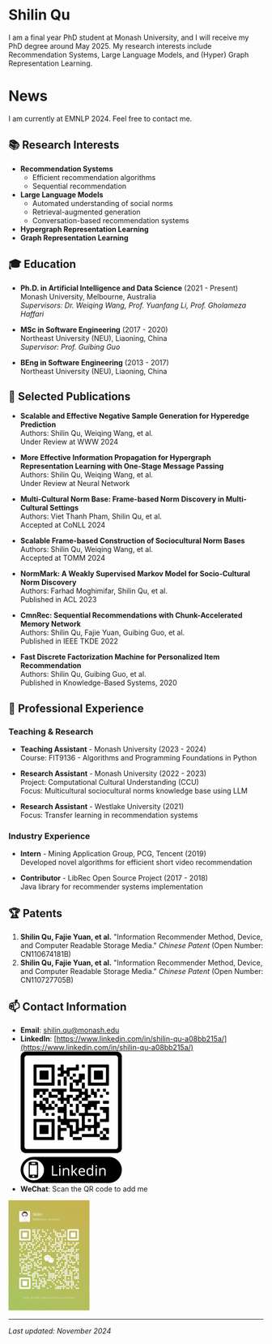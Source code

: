 # Shilin Qu
I am a final year PhD student at Monash University, and I will receive my PhD degree around May 2025. My research interests include Recommendation Systems, Large Language Models, and (Hyper) Graph Representation Learning.

# News
I am currently at EMNLP 2024. Feel free to contact me.

## 📚 Research Interests
- **Recommendation Systems**
  - Efficient recommendation algorithms
  - Sequential recommendation
- **Large Language Models**
  - Automated understanding of social norms
  - Retrieval-augmented generation
  - Conversation-based recommendation systems
- **Hypergraph Representation Learning**
- **Graph Representation Learning**

## 🎓 Education
- **Ph.D. in Artificial Intelligence and Data Science** (2021 - Present)  
  Monash University, Melbourne, Australia  
  *Supervisors: Dr. Weiqing Wang, Prof. Yuanfang Li, Prof. Gholameza Haffari*
  
- **MSc in Software Engineering** (2017 - 2020)  
  Northeast University (NEU), Liaoning, China  
  *Supervisor: Prof. Guibing Guo*

- **BEng in Software Engineering** (2013 - 2017)  
  Northeast University (NEU), Liaoning, China

## 📝 Selected Publications
- **Scalable and Effective Negative Sample Generation for Hyperedge Prediction**  
  Authors: Shilin Qu, Weiqing Wang, et al.  
  Under Review at WWW 2024

- **More Effective Information Propagation for Hypergraph Representation Learning with One-Stage Message Passing**  
  Authors: Shilin Qu, Weiqing Wang, et al.  
  Under Review at Neural Network

- **Multi-Cultural Norm Base: Frame-based Norm Discovery in Multi-Cultural Settings**  
  Authors: Viet Thanh Pham, Shilin Qu, et al.  
  Accepted at CoNLL 2024

- **Scalable Frame-based Construction of Sociocultural Norm Bases**  
  Authors: Shilin Qu, Weiqing Wang, et al.  
  Accepted at TOMM 2024

- **NormMark: A Weakly Supervised Markov Model for Socio-Cultural Norm Discovery**  
  Authors: Farhad Moghimifar, Shilin Qu, et al.  
  Published in ACL 2023

- **CmnRec: Sequential Recommendations with Chunk-Accelerated Memory Network**  
  Authors: Shilin Qu, Fajie Yuan, Guibing Guo, et al.  
  Published in IEEE TKDE 2022

- **Fast Discrete Factorization Machine for Personalized Item Recommendation**  
  Authors: Shilin Qu, Guibing Guo, et al.  
  Published in Knowledge-Based Systems, 2020

## 🔬 Professional Experience
### Teaching & Research
- **Teaching Assistant** - Monash University (2023 - 2024)  
  Course: FIT9136 - Algorithms and Programming Foundations in Python

- **Research Assistant** - Monash University (2022 - 2023)  
  Project: Computational Cultural Understanding (CCU)  
  Focus: Multicultural sociocultural norms knowledge base using LLM

- **Research Assistant** - Westlake University (2021)  
  Focus: Transfer learning in recommendation systems

### Industry Experience
- **Intern** - Mining Application Group, PCG, Tencent (2019)  
  Developed novel algorithms for efficient short video recommendation

- **Contributor** - LibRec Open Source Project (2017 - 2018)  
  Java library for recommender systems implementation

## 🏆 Patents
1. **Shilin Qu, Fajie Yuan, et al.** "Information Recommender Method, Device, and Computer Readable Storage Media." *Chinese Patent* (Open Number: CN110674181B)
2. **Shilin Qu, Fajie Yuan, et al.** "Information Recommender Method, Device, and Computer Readable Storage Media." *Chinese Patent* (Open Number: CN110727705B)

## 📫 Contact Information
- **Email**: [shilin.qu@monash.edu](mailto:shilin.qu@monash.edu)  
- **LinkedIn**: [https://www.linkedin.com/in/shilin-qu-a08bb215a/](https://www.linkedin.com/in/shilin-qu-a08bb215a/) <img src="linkedin.png" alt="[alt text]" width="200px">  
- **WeChat**: Scan the QR code to add me   
<img src="Wechat.JPG" alt="[alt text]" width="160px">

---
*Last updated: November 2024*
